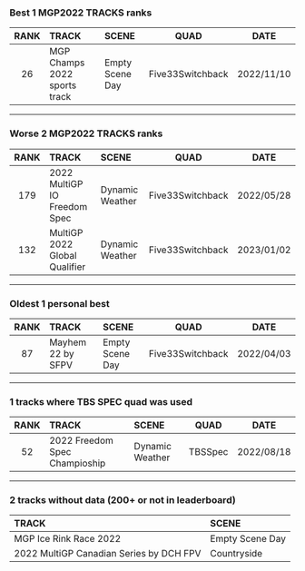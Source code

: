 ### Best 1 MGP2022 TRACKS ranks
|RANK|TRACK|SCENE|QUAD|DATE|
|:---:|:---|:---|:---:|:---:|
|26|MGP Champs 2022 sports track|Empty Scene Day|Five33Switchback|2022/11/10|
---
### Worse 2 MGP2022 TRACKS ranks
|RANK|TRACK|SCENE|QUAD|DATE|
|:---:|:---|:---|:---:|:---:|
|179|2022 MultiGP IO Freedom Spec|Dynamic Weather|Five33Switchback|2022/05/28|
|132|MultiGP 2022 Global Qualifier|Dynamic Weather|Five33Switchback|2023/01/02|
---
### Oldest 1 personal best
|RANK|TRACK|SCENE|QUAD|DATE|
|:---:|:---|:---|:---:|:---:|
|87|Mayhem 22 by SFPV|Empty Scene Day|Five33Switchback|2022/04/03|
---
### 1 tracks where TBS SPEC quad was used
|RANK|TRACK|SCENE|QUAD|DATE|
|:---:|:---|:---|:---:|:---:|
|52|2022 Freedom Spec Champioship|Dynamic Weather|TBSSpec|2022/08/18|
---
### 2 tracks without data (200+ or not in leaderboard)
|TRACK|SCENE|
|:---|:---|
|MGP Ice Rink Race 2022|Empty Scene Day|
|2022 MultiGP Canadian Series by DCH FPV|Countryside|
